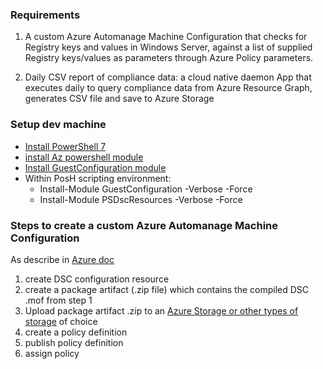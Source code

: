 ### Requirements

1. A custom Azure Automanage Machine Configuration that checks for Registry keys and values in Windows Server,
  against a list of supplied Registry keys/values as parameters through Azure Policy parameters.

2. Daily CSV report of compliance data:
   a cloud native daemon App that executes daily to query compliance data from Azure Resource Graph, generates CSV file and save to Azure Storage


### Setup dev machine

* [Install PowerShell 7](https://github.com/PowerShell/PowerShell/releases/tag/v7.1.3)
* [install Az powershell module](https://learn.microsoft.com/en-us/powershell/azure/install-azps-windows?view=azps-10.3.0&tabs=powershell&pivots=windows-psgallery#installation)
* [Install GuestConfiguration module](https://learn.microsoft.com/en-us/azure/governance/machine-configuration/how-to-set-up-authoring-environment#install-the-module-from-the-powershell-gallery)
* Within PosH scripting environment:
  * Install-Module GuestConfiguration -Verbose -Force
  * Install-Module PSDscResources -Verbose -Force

### Steps to create a custom Azure Automanage Machine Configuration
As describe in [Azure doc](https://learn.microsoft.com/en-us/azure/governance/machine-configuration/how-to-create-policy-definition)

1. create DSC configuration resource
2. create a package artifact (.zip file) which contains the compiled DSC .mof from step 1
3. Upload package artifact .zip to an [Azure Storage or other types of storage](https://learn.microsoft.com/en-us/azure/governance/machine-configuration/how-to-publish-package) of choice
4. create a policy definition
5. publish policy definition
6. assign policy
